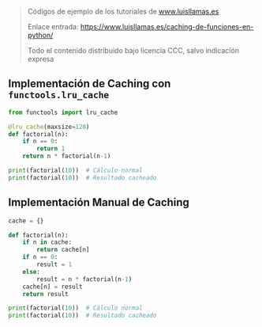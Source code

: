 > Códigos de ejemplo de los tutoriales de www.luisllamas.es
>
> Enlace entrada: https://www.luisllamas.es/caching-de-funciones-en-python/
>
> Todo el contenido distribuido bajo licencia CCC, salvo indicación expresa

## Implementación de Caching con `functools.lru_cache`
```python
from functools import lru_cache

@lru_cache(maxsize=128)
def factorial(n):
    if n == 0:
        return 1
    return n * factorial(n-1)

print(factorial(10))  # Cálculo normal
print(factorial(10))  # Resultado cacheado
```


## Implementación Manual de Caching
```python
cache = {}

def factorial(n):
    if n in cache:
        return cache[n]
    if n == 0:
        result = 1
    else:
        result = n * factorial(n-1)
    cache[n] = result
    return result

print(factorial(10))  # Cálculo normal
print(factorial(10))  # Resultado cacheado
```


